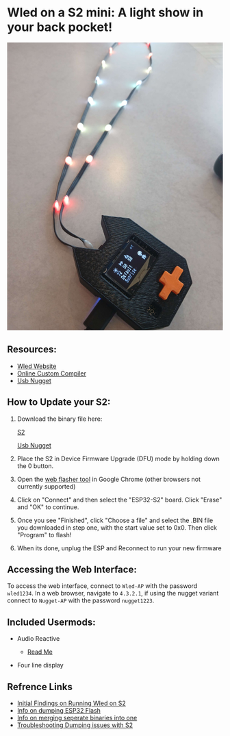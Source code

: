 # **Wled on a S2 mini**: A light show in your back pocket!

<img src="pics/led-kat.jpg"  />

## Resources:
- [Wled Website](https://kno.wled.ge/)
- [Online Custom Compiler](https://wled-compile.github.io/?lang=en)
- [Usb Nugget](https://github.com/DevKitty-io/USB-Nugget)

## How to Update your S2:
1.	Download the binary file here:

	[S2](https://github.com/Meapy011/ESP32-S2-Wled/raw/refs/heads/main/bins/Wled-15-SR-LCD.bin)

	[Usb Nugget](https://github.com/Meapy011/ESP32-S2-Wled/raw/refs/heads/main/bins/Nugget-Wled15-SR.bin)
2.	Place the S2 in Device Firmware Upgrade (DFU) mode by holding down the 0 button.
4.	Open the [web flasher tool](https://esptool.spacehuhn.com/) in Google Chrome (other browsers not currently supported)
5.	Click on "Connect" and then select the "ESP32-S2" board. Click "Erase" and "OK" to continue.
6.	Once you see "Finished", click "Choose a file" and select the .BIN file you downloaded in step one, with the start value set to 0x0. Then click "Program" to flash!
7.	When its done, unplug the ESP and Reconnect to run your new firmware

## Accessing the Web Interface:

To access the web interface, connect to `Wled-AP` with the password `wled1234`.  In a web browser, navigate to `4.3.2.1`,
if using the nugget variant connect to `Nugget-AP` with the password `nugget1223`.

## Included Usermods:

- Audio Reactive
	- [Read Me](https://github.com/wled/WLED/blob/main/usermods/audioreactive/readme.md)

- Four line display

## Refrence Links
- [Initial Findings on Running Wled on S2](https://github.com/Babyyoda777/WLED-ESP32S2-Mini-Project)
- [Info on dumping ESP32 Flash](https://www.pleasedontcode.com/blog/how-to-extract-a-binary-file-from-esp32-in-simple-words)
- [Info on merging seperate binaries into one](https://georgik.rocks/how-to-build-single-flashable-binary-for-esp32-with-esptool-py/)
- [Troubleshooting Dumping issues with S2](https://www.reddit.com/r/esp32/comments/1bldmd2/comment/kwsvcg2)
